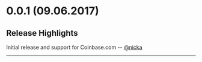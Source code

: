 # 0.0.1 (09.06.2017)

## Release Highlights

Initial release and support for Coinbase.com -- [@nicka][@nicka]

---

[@nicka]: https://github.com/nicka
